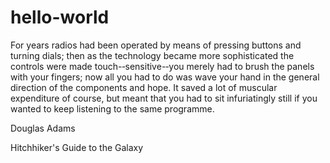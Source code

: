 # hello-world

For years radios
had been operated by means of pressing buttons and turning dials;
then as the technology became more sophisticated the controls were
made touch-‐sensitive-‐you merely had to brush the panels with your
fingers; now all you had to do was wave your hand in the general
direction of the components and hope. It saved a lot of muscular
expenditure of course, but meant that you had to sit infuriatingly still
if you wanted to keep listening to the same programme.

Douglas Adams

Hitchhiker's Guide to the Galaxy
